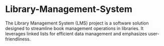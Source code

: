 # Library-Management-System
The Library Management System (LMS) project is a software solution designed to streamline book management operations in libraries. It leverages linked lists for efficient data management and emphasizes user-friendliness.
